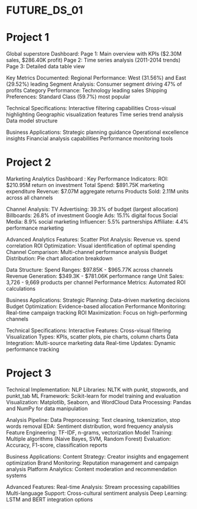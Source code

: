 # FUTURE_DS_01

# Project 1
Global superstore Dashboard:
Page 1: Main overview with KPIs ($2.30M sales, $286.40K profit)
Page 2: Time series analysis (2011-2014 trends)
Page 3: Detailed data table view

Key Metrics Documented:
Regional Performance: West (31.56%) and East (29.52%) leading
Segment Analysis: Consumer segment driving 47% of profits
Category Performance: Technology leading sales
Shipping Preferences: Standard Class (59.7%) most popular

Technical Specifications:
Interactive filtering capabilities
Cross-visual highlighting
Geographic visualization features
Time series trend analysis
Data model structure

Business Applications:
Strategic planning guidance
Operational excellence insights
Financial analysis capabilities
Performance monitoring tools

# Project 2
Marketing Analytics Dashboard :
Key Performance Indicators:
ROI: $210.95M return on investment
Total Spend: $891.75K marketing expenditure
Revenue: $7.07M aggregate returns
Products Sold: 2.11M units across all channels

Channel Analysis:
TV Advertising: 39.3% of budget (largest allocation)
Billboards: 26.8% of investment
Google Ads: 15.1% digital focus
Social Media: 8.9% social marketing
Influencer: 5.5% partnerships
Affiliate: 4.4% performance marketing

Advanced Analytics Features:
Scatter Plot Analysis: Revenue vs. spend correlation
ROI Optimization: Visual identification of optimal spending
Channel Comparison: Multi-channel performance analysis
Budget Distribution: Pie chart allocation breakdown

Data Structure:
Spend Ranges: $97.85K - $965.77K across channels
Revenue Generation: $349.3K - $781.06K performance range
Unit Sales: 3,726 - 9,669 products per channel
Performance Metrics: Automated ROI calculations

Business Applications:
Strategic Planning: Data-driven marketing decisions
Budget Optimization: Evidence-based allocation
Performance Monitoring: Real-time campaign tracking
ROI Maximization: Focus on high-performing channels

Technical Specifications:
Interactive Features: Cross-visual filtering
Visualization Types: KPIs, scatter plots, pie charts, column charts
Data Integration: Multi-source marketing data
Real-time Updates: Dynamic performance tracking

# Project 3
Technical Implementation:
NLP Libraries: NLTK with punkt, stopwords, and punkt_tab
ML Framework: Scikit-learn for model training and evaluation
Visualization: Matplotlib, Seaborn, and WordCloud
Data Processing: Pandas and NumPy for data manipulation

Analysis Pipeline:
Data Preprocessing: Text cleaning, tokenization, stop words removal
EDA: Sentiment distribution, word frequency analysis
Feature Engineering: TF-IDF, n-grams, vectorization
Model Training: Multiple algorithms (Naive Bayes, SVM, Random Forest)
Evaluation: Accuracy, F1-score, classification reports

Business Applications:
Content Strategy: Creator insights and engagement optimization
Brand Monitoring: Reputation management and campaign analysis
Platform Analytics: Content moderation and recommendation systems

Advanced Features:
Real-time Analysis: Stream processing capabilities
Multi-language Support: Cross-cultural sentiment analysis
Deep Learning: LSTM and BERT integration options
